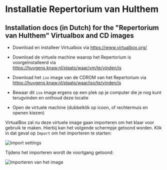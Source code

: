# Installatie Repertorium van Hulthem
## Installation docs (in Dutch) for the "Repertorium van Hulthem" Virtualbox and CD images

* Download en installeer Virtualbox via https://www.virtualbox.org/

* Download de virtuele machine waarop het Repertorium is voorgeïnstalleerd via https://huygens.knaw.nl/plaats/waar/vm/te/vinden/is

* Download het `iso` image van de CDROM van het Repertorium via https://huygens.knaw.nl/plaats/waar/iso/te/vinden/is

* Bewaar dit `iso` image ergens op een plek op je computer die je nog kunt terugvinden en onthoud deze locatie

* Open de virtuele machine (dubbelklik op icoon, of rechtermuis en openen kiezen)

VirtualBox zal nu deze virtuele image gaan importeren om het klaar voor gebruik te maken. Hierbij kan het volgende schermpje getoond worden. Klik in dat geval op `Import` om het importeren te starten:

![Import settings](https://user-images.githubusercontent.com/2081891/28613496-cbf6b1ac-71f2-11e7-9baa-bd72d4297652.png)

Tijdens het importeren wordt de voortgang getoond:

![Importeren van het image](https://user-images.githubusercontent.com/2081891/28613495-cbf6278c-71f2-11e7-9010-5fe145250dd2.png)
